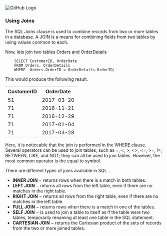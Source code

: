 ![GitHub Logo](https://s3.ap-south-1.amazonaws.com/greyatom-social/GreyAtom-logo.png)

### Using Joins

The SQL Joins clause is used to combine records from two or more tables in a database. A JOIN is a means for combining fields from two tables by using values common to each.

Now, lets join two tables Orders and OrderDetails

        SELECT CustomerID, OrderDate
        FROM Orders, OrderDetails
        WHERE  Orders.OrderID = OrderDetails.OrderID;

This would produce the following result.

| CustomerID | OrderDate |
| ---------- | --------- |
| 51 |	2017-03-20 |
| 71 |	2016-11-21 |
| 71 |	2016-12-29 |
| 71 |	2017-01-04 |
| 71 |	2017-03-28 |

Here, it is noticeable that the join is performed in the WHERE clause. Several operators can be used to join tables, such as =, <, >, <>, <=, >=, !=, BETWEEN, LIKE, and NOT; they can all be used to join tables. However, the most common operator is the equal to symbol.

There are different types of joins available in SQL −

- **INNER JOIN** − returns rows when there is a match in both tables.
- **LEFT JOIN** − returns all rows from the left table, even if there are no matches in the right table.
- **RIGHT JOIN** − returns all rows from the right table, even if there are no matches in the left table.
- **FULL JOIN** − returns rows when there is a match in one of the tables.
- **SELF JOIN** − is used to join a table to itself as if the table were two tables, temporarily renaming at least one table in the SQL statement.
- **CARTESIAN JOIN** − returns the Cartesian product of the sets of records from the two or more joined tables.